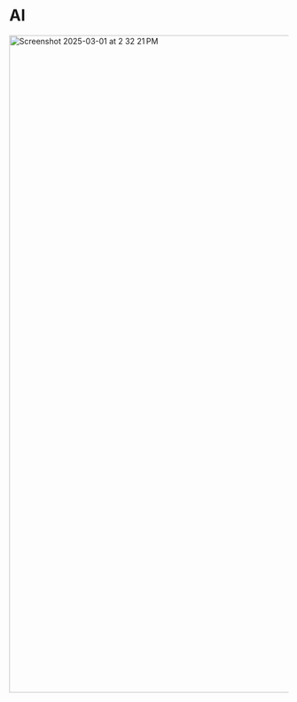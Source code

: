 # AI
 <img width="1185" alt="Screenshot 2025-03-01 at 2 32 21 PM" src="https://github.com/user-attachments/assets/00dc1cef-67e2-44ea-8301-2c93392d1702" />

